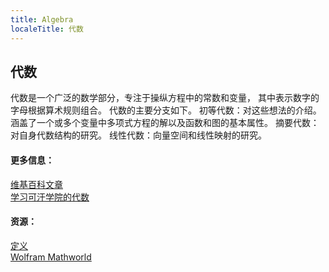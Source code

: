 ```yaml
---
title: Algebra
localeTitle: 代数
---
```

## 代数

代数是一个广泛的数学部分，专注于操纵方程中的常数和变量， 其中表示数字的字母根据算术规则组合。 代数的主要分支如下。 初等代数：对这些想法的介绍。涵盖了一个或多个变量中多项式方程的解以及函数和图的基本属性。 摘要代数：对自身代数结构的研究。 线性代数：向量空间和线性映射的研究。

#### 更多信息：

[维基百科文章](https://en.wikipedia.org/wiki/Algebra)  
[学习可汗学院的代数](https://www.khanacademy.org/math/algebra-home)

#### 资源：

[定义](https://www.merriam-webster.com/dictionary/algebra)  
[Wolfram Mathworld](http://mathworld.wolfram.com/Algebra.html)